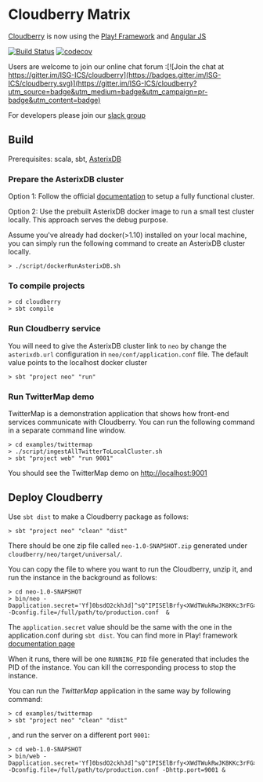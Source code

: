 # Cloudberry Matrix


[Cloudberry](http://cloudberry.ics.uci.edu) is now using the [Play! Framework](https://www.playframework.com/) and [Angular JS](https://angular.io/)

[![Build Status](https://travis-ci.org/ISG-ICS/cloudberry.svg?branch=master)](https://travis-ci.org/ISG-ICS/cloudberry)
[![codecov](https://codecov.io/gh/ISG-ICS/cloudberry/branch/master/graph/badge.svg)](https://codecov.io/gh/ISG-ICS/cloudberry)

Users are welcome to join our online chat forum :[![Join the chat at https://gitter.im/ISG-ICS/cloudberry](https://badges.gitter.im/ISG-ICS/cloudberry.svg)](https://gitter.im/ISG-ICS/cloudberry?utm_source=badge&utm_medium=badge&utm_campaign=pr-badge&utm_content=badge)

For developers please join our [slack group](https://cloudberry-uci.slack.com/)

## Build

Prerequisites: scala, sbt, [AsterixDB](http://asterixdb.apache.org)

### Prepare the AsterixDB cluster
Option 1: Follow the official [documentation](https://ci.apache.org/projects/asterixdb/install.html) to setup a fully functional cluster.

Option 2: Use the prebuilt AsterixDB docker image to run a small test cluster locally.
This approach serves the debug purpose.

Assume you've already had docker(>1.10) installed on your local machine,
you can simply run the following command to create an AsterixDB cluster locally.

```
> ./script/dockerRunAsterixDB.sh  
```

### To compile projects
```
> cd cloudberry
> sbt compile
```

### Run Cloudberry service
You will need to give the AsterixDB cluster link to `neo` by change the `asterixdb.url` configuration in `neo/conf/application.conf` file.
The default value points to the localhost docker cluster
```
> sbt "project neo" "run"
```

### Run TwitterMap demo
TwitterMap is a demonstration application that shows how front-end services communicate with Cloudberry.
You can run the following command in a separate command line window.
```
> cd examples/twittermap
> ./script/ingestAllTwitterToLocalCluster.sh
> sbt "project web" "run 9001"
```
You should see the TwitterMap demo on [http://localhost:9001](http://localhost:9001)

## Deploy Cloudberry
Use `sbt dist` to make a Cloudberry package as follows:
```
> sbt "project neo" "clean" "dist"
```

There should be one zip file called `neo-1.0-SNAPSHOT.zip` generated under `cloudberry/neo/target/universal/`. 

You can copy the file to where you want to run the Cloudberry, unzip it, and run the instance in the background as follows:
```
> cd neo-1.0-SNAPSHOT
> bin/neo -Dapplication.secret='Yf]0bsdO2ckhJd]^sQ^IPISElBrfy<XWdTWukRwJK8KKc3rFG>Cn;nnaX:N/=R1<' -Dconfig.file=/full/path/to/production.conf  &
```

The `application.secret` value should be the same with the one in the application.conf during `sbt dist`. You can find more in Play! framework [documentation page](https://www.playframework.com/documentation/2.6.x/Deploying)

When it runs, there will be one `RUNNING_PID` file generated that includes the PID of the instance. You can kill the corresponding process to stop the instance. 

You can run the *TwitterMap* application in the same way by following command:
```
> cd examples/twittermap
> sbt "project neo" "clean" "dist"
```
, and run the server on a different port `9001`: 
```
> cd web-1.0-SNAPSHOT
> bin/web -Dapplication.secret='Yf]0bsdO2ckhJd]^sQ^IPISElBrfy<XWdTWukRwJK8KKc3rFG>Cn;nnaX:N/=R1<' -Dconfig.file=/full/path/to/production.conf -Dhttp.port=9001 &
```

